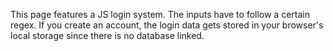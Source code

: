 This page features a JS login system. The inputs have to follow a certain regex. If you create an account, the login data gets stored in your browser's local storage since there is no database linked. 
